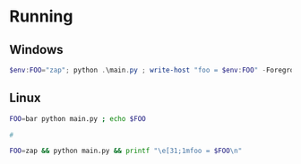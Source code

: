 # Running

## Windows

```powershell
$env:FOO="zap"; python .\main.py ; write-host "foo = $env:FOO" -ForegroundColor Red
```


## Linux

```bash
FOO=bar python main.py ; echo $FOO

# 

FOO=zap && python main.py && printf "\e[31;1mfoo = $FOO\n"


```